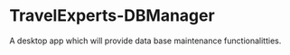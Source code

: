 # TravelExperts-DBManager

A desktop app which will provide data base maintenance functionalitties.
